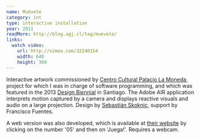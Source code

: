 ```yaml
---
name: Muévete
category: int
type: interactive installation
year: 2011
readMore: http://blog.agj.cl/tag/muevete/
links:
  watch video:
    url: http://vimeo.com/32240154
    width: 640
    height: 360
---
```



Interactive artwork commissioned by [Centro Cultural Palacio La Moneda][1], project for which I was in charge of software programming, and which was featured in the 2013 [Design Biennial][2] in Santiago. The Adobe AIR application interprets motion captured by a camera and displays reactive visuals and audio on a large projection. Design by [Sebastián Skoknic][3], support by Francisco Fuentes.

A web version was also developed, which is available at [their website][4] by clicking on the number '05' and then on 'Juega!'. Requires a webcam.

[1]: http://www.ccplm.cl/
[2]: http://www.bienaldediseno.cl/
[3]: http://skoknic.weebly.com/
[4]: http://www.ccplm.cl/color/#muestra
